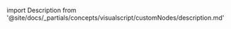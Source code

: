 import Description from '@site/docs/_partials/concepts/visualscript/customNodes/description.md'

<Description />
